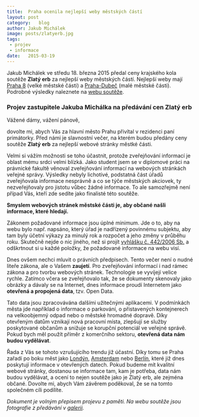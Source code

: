 ```yaml
---
title:	Praha ocenila nejlepší weby městských částí
layout:	post
category:	blog
author:	Jakub Michálek
image: posts/zlatyerb.jpg
tags:
 - projev
 - informace
date:	2015-03-19
---
```


Jakub Michálek ve středu 18. března 2015 předal ceny krajského kola soutěže 
**Zlatý erb** za nejlepší weby městských částí. 
Nejlepší weby mají [Praha 8][praha8] (velké městské části)
a [Praha-Dubeč][dubec] (malé městské části). Podrobné výsledky naleznete na 
[webu soutěže][zlaty-erb].

### Projev zastupitele Jakuba Michálka na předávání cen Zlatý erb

Vážené dámy, vážení pánově,

dovolte mi, abych Vás za hlavní město Prahu přivítal v rezidenci paní primátorky.
Před námi je slavnostní večer, na kterém budou předány ceny soutěže **Zlatý erb**
za nejlepší webové stránky městké části. 

Velmi si vážím možnosti se toho účastnit,
protože zveřejňování informací je oblast mému srdci velmi blízká. Jako student 
jsem se v diplomové práci na právnické fakultě věnoval zveřejňování informací
na webových stránkách veřejné správy. Výsledky nebyly lichotivé, podstatná část
úřadů zveřejňovala informace nesprávně a co se týče městských akciovek, ty 
nezveřejňovaly pro jistotu vůbec žádné informace. To ale samozřejmě
není případ Vás, kteří zde sedíte jako finalisté této soutěže.

**Smyslem webových stránek městské části je, aby občané našli informace, které 
hledají.**

Zákonem požadované informace jsou úplné minimum. Jde o to, aby na webu bylo např.
napsáno, který úřad je nadřízený povinnému subjektu, aby tam byly účetní výkazy
za minulý rok a rozpočet a jeho změny v průběhu roku. Skutečně nejde o nic
jiného, než si projít [vyhlášku č. 442/2006 Sb.][vyhlaska] a odškrtnout si
u každé položky, že požadované informace na webu visí.

Dnes ovšem nechci mluvit o právních předpisech. Tento večer není o nudné liteře
zákona, ale o Vašem **zaujetí**. Pro zveřejňování informací i nad rámec zákona a
pro tvorbu webových stránek. Technologie se vyvíjejí velice rychle. Zatímco včera
se zveřejňovalo tak, že se dokumenty skenovaly jako obrázky a dávaly se na 
Internet, dnes informace proudí Internetem jako **otevřená a propojená data**, tzv.
Open Data. 

Tato data jsou zpracovávána dalšími užitečnými aplikacemi. 
V podmínkách města jde například o informace o parkování, o přistavených kontejnerech na 
velkoobjemný odpad nebo o městské hromadné dopravě. Díky otevřeným datům vznikají
nová pracovní místa, zlepšují se služby poskytované občanům a snižuje se korupční
potenciál ve veřejné správě. Pokud bych měl použít příměr z komerčního sektoru,
**otevřená data nám budou vydělávat**.

Řada z Vás se tohoto vzrušujícího trendu již účastní. Díky tomu se Praha zařadí 
po boku měst jako [Londýn][london-data], [Amsterdam][amsterdam-data] nebo [Berlín][berlin-data], 
které již dnes poskytují informace
v otevřených datech. Pokud budeme mít kvalitní webové stránky, dostanou se 
informace tam, kam je potřeba, data nám budou vydělávat, a ocení to nejen
soutěže jako je Zlatý erb, ale zejména občané. Dovolte mi, abych Vám závěrem 
poděkoval, že se na tomto společném cíli podílíte.

*Dokument je volným přepisem projevu z paměti. Na webu soutěže jsou fotografie
z předávání v [galerii][galerie-zlaty-erb].*



[galerie-zlaty-erb]: http://zlatyerb.obce.cz/vismo/galerie2.asp?id_org=200005&id_galerie=1081&p1=54
[vyhlaska]: http://www.zakonyprolidi.cz/cs/2006-442
[zlaty-erb]: http://zlatyerb.obce.cz/vismo/dokumenty2.asp?id_org=200005&id=1265
[amsterdam-data]: http://data.amsterdam.nl/
[praha8]: http://www.praha8.cz/
[dubec]: http://www.praha-dubec.cz/
[london-data]: http://data.london.gov.uk/
[berlin-data]: http://daten.berlin.de/
